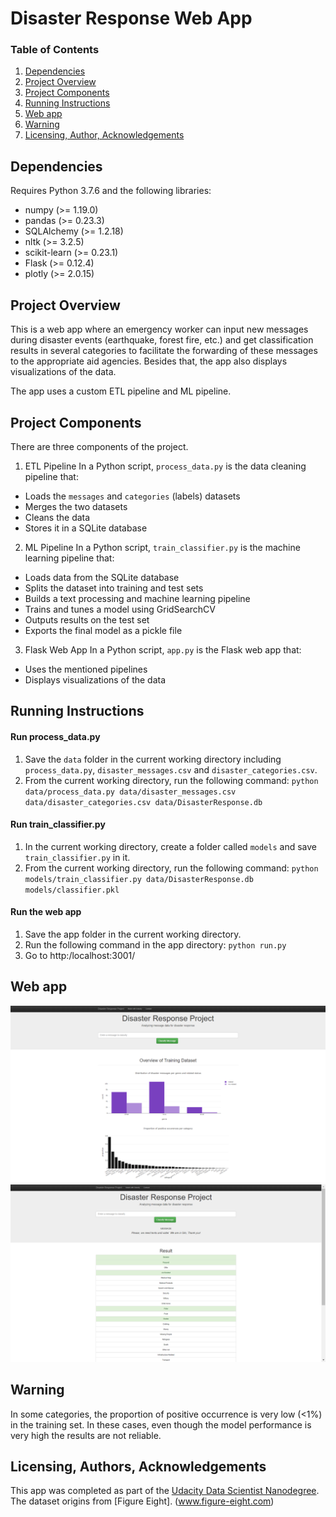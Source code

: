# Disaster Response Web App

### Table of Contents

1. [Dependencies](#dependencies)
2. [Project Overview](#overview)
3. [Project Components](#components)
4. [Running Instructions](#instructions)
5. [Web app](#app)
6. [Warning](#warning)
7. [Licensing, Author, Acknowledgements](#licensing)

## Dependencies <a name="dependencies"></a>
Requires Python 3.7.6 and the following libraries:
* numpy (>= 1.19.0)
* pandas (>= 0.23.3)
* SQLAlchemy (>= 1.2.18)
* nltk (>= 3.2.5)
* scikit-learn (>= 0.23.1)
* Flask (>= 0.12.4)
* plotly (>= 2.0.15)

## Project Overview <a name="overview"></a>
This is a web app where an emergency worker can input new messages during disaster events (earthquake, forest fire, etc.) and get classification results in several categories to facilitate the forwarding of these messages to the appropriate aid agencies. Besides that, the app also displays visualizations of the data.

The app uses a custom ETL pipeline and ML pipeline.

## Project Components <a name="components"></a>
There are three components of the project.

1. ETL Pipeline
In a Python script, `process_data.py` is the data cleaning pipeline that:
* Loads the `messages` and `categories` (labels) datasets
* Merges the two datasets
* Cleans the data
* Stores it in a SQLite database

2. ML Pipeline
In a Python script, `train_classifier.py` is the machine learning pipeline that:
* Loads data from the SQLite database
* Splits the dataset into training and test sets
* Builds a text processing and machine learning pipeline
* Trains and tunes a model using GridSearchCV
* Outputs results on the test set
* Exports the final model as a pickle file

3. Flask Web App
In a Python script, `app.py` is the Flask web app that:
* Uses the mentioned pipelines
* Displays visualizations of the data

## Running Instructions <a name="instructions"></a>
#### Run process_data.py
1. Save the `data` folder in the current working directory including `process_data.py`, `disaster_messages.csv` and `disaster_categories.csv`.
2. From the current working directory, run the following command:
`python data/process_data.py data/disaster_messages.csv data/disaster_categories.csv data/DisasterResponse.db`

#### Run train_classifier.py
1. In the current working directory, create a folder called `models` and save `train_classifier.py` in it.
2. From the current working directory, run the following command:
`python models/train_classifier.py data/DisasterResponse.db models/classifier.pkl`

#### Run the web app 
1. Save the app folder in the current working directory.
2. Run the following command in the app directory:
`python run.py`
3. Go to http:/localhost:3001/

## Web app <a name="app"></a>
![app front](https://github.com/dorottyawinter/disaster_response/blob/master/app_front.png)
![app results](https://github.com/dorottyawinter/disaster_response/blob/master/app_results.png)

## Warning <a name="warning"></a>
In some categories, the proportion of positive occurrence is very low (<1%) in the training set. In these cases, even though the model performance is very high the results are not reliable.

## Licensing, Authors, Acknowledgements <a name="licensing"></a>
This app was completed as part of the [Udacity Data Scientist Nanodegree](https://udacity.com/nanodegrees/nd025). 
The dataset origins from [Figure Eight]. (www.figure-eight.com)

